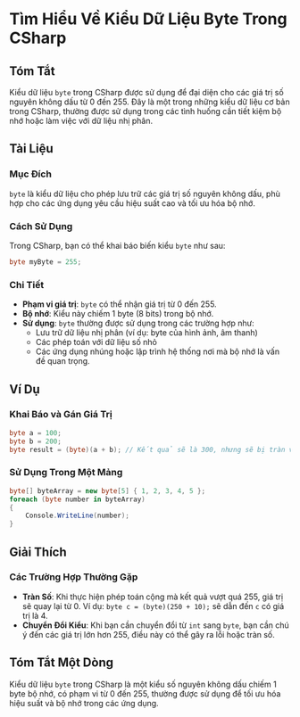 <!--
Meta Description: # Tìm Hiểu Về Kiểu Dữ Liệu Byte Trong CSharp ## Tóm Tắt Kiểu dữ liệu `byte` trong CSharp được sử dụng để đại diện cho các giá trị số nguyên không dấu ...
Meta Keywords: byte, trong, dụng, các, kiểu
-->

# Tìm Hiểu Về Kiểu Dữ Liệu Byte Trong CSharp

## Tóm Tắt
Kiểu dữ liệu `byte` trong CSharp được sử dụng để đại diện cho các giá trị số nguyên không dấu từ 0 đến 255. Đây là một trong những kiểu dữ liệu cơ bản trong CSharp, thường được sử dụng trong các tình huống cần tiết kiệm bộ nhớ hoặc làm việc với dữ liệu nhị phân.

## Tài Liệu
### Mục Đích
`byte` là kiểu dữ liệu cho phép lưu trữ các giá trị số nguyên không dấu, phù hợp cho các ứng dụng yêu cầu hiệu suất cao và tối ưu hóa bộ nhớ.

### Cách Sử Dụng
Trong CSharp, bạn có thể khai báo biến kiểu `byte` như sau:

```csharp
byte myByte = 255;
```

### Chi Tiết
- **Phạm vi giá trị**: `byte` có thể nhận giá trị từ 0 đến 255.
- **Bộ nhớ**: Kiểu này chiếm 1 byte (8 bits) trong bộ nhớ.
- **Sử dụng**: `byte` thường được sử dụng trong các trường hợp như:
  - Lưu trữ dữ liệu nhị phân (ví dụ: byte của hình ảnh, âm thanh)
  - Các phép toán với dữ liệu số nhỏ
  - Các ứng dụng nhúng hoặc lập trình hệ thống nơi mà bộ nhớ là vấn đề quan trọng.

## Ví Dụ
### Khai Báo và Gán Giá Trị
```csharp
byte a = 100;
byte b = 200;
byte result = (byte)(a + b); // Kết quả sẽ là 300, nhưng sẽ bị tràn vì vượt quá 255.
```

### Sử Dụng Trong Một Mảng
```csharp
byte[] byteArray = new byte[5] { 1, 2, 3, 4, 5 };
foreach (byte number in byteArray)
{
    Console.WriteLine(number);
}
```

## Giải Thích
### Các Trường Hợp Thường Gặp
- **Tràn Số**: Khi thực hiện phép toán cộng mà kết quả vượt quá 255, giá trị sẽ quay lại từ 0. Ví dụ: `byte c = (byte)(250 + 10);` sẽ dẫn đến `c` có giá trị là 4.
- **Chuyển Đổi Kiểu**: Khi bạn cần chuyển đổi từ `int` sang `byte`, bạn cần chú ý đến các giá trị lớn hơn 255, điều này có thể gây ra lỗi hoặc tràn số.

## Tóm Tắt Một Dòng
Kiểu dữ liệu `byte` trong CSharp là một kiểu số nguyên không dấu chiếm 1 byte bộ nhớ, có phạm vi từ 0 đến 255, thường được sử dụng để tối ưu hóa hiệu suất và bộ nhớ trong các ứng dụng.